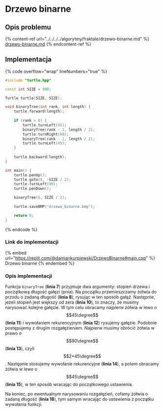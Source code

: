 # Drzewo binarne

## Opis problemu

{% content-ref url="../../../../algorytmy/fraktale/drzewo-binarne.md" %}
[drzewo-binarne.md](../../../../algorytmy/fraktale/drzewo-binarne.md)
{% endcontent-ref %}

## Implementacja

{% code overflow="wrap" lineNumbers="true" %}
```cpp
#include "turtle.hpp"

const int SIZE = 900;

Turtle turtle(SIZE, SIZE);

void binaryTree(int rank, int length) {
    turtle.forward(length);
    
    if (rank > 0) {
        turtle.turnLeft(45);
        binaryTree(rank - 1, length / 2);
        turtle.turnRight(90);
        binaryTree(rank - 1, length / 2);
        turtle.turnLeft(45);
    }
        
    turtle.backward(length);
}

int main() {
    turtle.penUp();
    turtle.goTo(0, -SIZE / 2);
    turtle.turnLeft(90);
    turtle.penDown();

    binaryTree(6, SIZE / 2);
    
    turtle.saveBMP("drzewo_binarne.bmp");

    return 0;
} 
```
{% endcode %}

### Link do implementacji

{% embed url="https://replit.com/@damiankurpiewski/DrzewoBinarne#main.cpp" %}
Drzewo binarne
{% endembed %}

### Opis implementacji

Funkcja `binaryTree` (**linia 7**) przyjmuje dwa argumenty: stopień drzewa i początkową długość gałęzi (pnia). Na początku przemieszczamy żółwia do przodu o zadaną długość (**linia 8**), rysując w ten sposób gałąź. Następnie, jeżeli stopień jest większy od zera (**linia 10**), to znaczy, że musimy narysować kolejne gałęzie. W tym celu obracamy najpierw żółwia w lewo o $$45\degree$$ (**linia 11**) i wywołaniem rekurencyjnym (**linia 12**) rysujemy gałęzie. Podobnie postępujemy z drugim rozgałęzieniem. Najpierw musimy obrócić żółwia w prawo o $$90\degree$$ (**linia 13**), czyli $$2*45\degree$$. Następnie stosujemy wywołanie rekurencyjne (**linia 14**), a potem obracamy żółwia w lewo o $$45\degree$$ (**linia 15**), w ten sposób wracając do początkowego ustawienia.

Na koniec, po ewentualnym narysowaniu rozgałęzień, cofamy żółwia o zadaną długość (**linia 18**), tym samym wracając do ustawienia z początku wywołania funkcji.